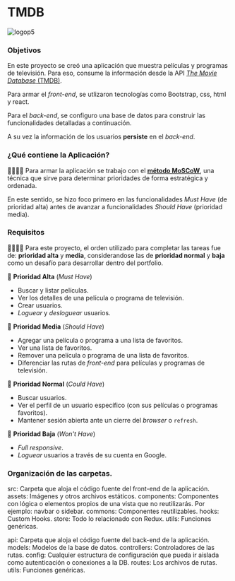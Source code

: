 # TMDB

![logop5](https://p5-hall-of-fame.s3.amazonaws.com/p5logo.png)

### Objetivos

En este proyecto se creó una aplicación que muestra películas y programas de televisión. Para eso, consume la información desde la API [_The Movie Database_ (TMDB)](https://www.themoviedb.org/).

Para armar el _front-end_, se utlizaron tecnologías como Bootstrap, css, html y react.

Para el _back-end_, se configuro una base de datos para construir las funcionalidades detalladas a continuación.

A su vez la información de los usuarios **persiste** en el _back-end_.

### ¿Qué contiene la Aplicación?

👩‍🏫👨‍🏫 Para armar la aplicación se trabajo con el [**método MoSCoW**](https://www.itdo.com/blog/moscow-que-es-y-como-priorizar-en-el-desarrollo-de-tu-aplicacion/), una técnica que sirve para determinar prioridades de forma estratégica y ordenada.

En este sentido, se hizo foco primero en las funcionalidades _Must Have_ (de prioridad alta) antes de avanzar a funcionalidades _Should Have_ (prioridad media).

### Requisitos

👩‍🏫👨‍🏫 Para este proyecto, el orden utilizado para completar las tareas fue de: **prioridad alta** y **media**, considerandose las de **prioridad normal** y **baja** como un desafío para desarrollar dentro del portfolio.

📕 **Prioridad Alta** (_Must Have_)

- Buscar y listar películas.
- Ver los detalles de una película o programa de televisión.
- Crear usuarios.
- _Loguear_ y _desloguear_ usuarios.

📘 **Prioridad Media** (_Should Have_)

- Agregar una película o programa a una lista de favoritos.
- Ver una lista de favoritos.
- Remover una película o programa de una lista de favoritos.
- Diferenciar las rutas de _front-end_ para películas y programas de televisión.

📗 **Prioridad Normal** (_Could Have_)

- Buscar usuarios.
- Ver el perfil de un usuario específico (con sus películas o programas favoritos).
- Mantener sesión abierta ante un cierre del _browser_ o `refresh`.

📓 **Prioridad Baja** (_Won't Have_)

- _Full responsive_.
- _Loguear_ usuarios a través de su cuenta en Google.

### Organización de las carpetas. 


src: Carpeta que aloja el código fuente del front-end de la aplicación.
assets: Imágenes y otros archivos estáticos.
components: Componentes con lógica o elementos propios de una vista que no reutilizarás. Por ejemplo: navbar o sidebar.
commons: Componentes reutilizables.
hooks: Custom Hooks.
store: Todo lo relacionado con Redux.
utils: Funciones genéricas.


api: Carpeta que aloja el código fuente del back-end de la aplicación.
models: Modelos de la base de datos.
controllers: Controladores de las rutas.
config: Cualquier estructura de configuración que pueda ir aislada como autenticación o conexiones a la DB.
routes: Los archivos de rutas.
utils: Funciones genéricas.
